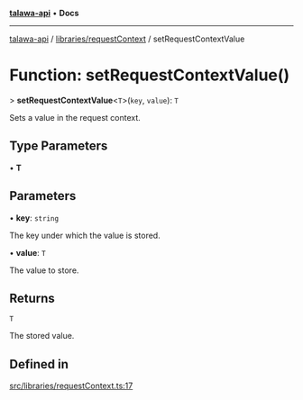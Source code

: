 [**talawa-api**](../../../README.md) • **Docs**

***

[talawa-api](../../../modules.md) / [libraries/requestContext](../README.md) / setRequestContextValue

# Function: setRequestContextValue()

\> **setRequestContextValue**\<`T`\>(`key`, `value`): `T`

Sets a value in the request context.

## Type Parameters

• **T**

## Parameters

• **key**: `string`

The key under which the value is stored.

• **value**: `T`

The value to store.

## Returns

`T`

The stored value.

## Defined in

[src/libraries/requestContext.ts:17](https://github.com/PalisadoesFoundation/talawa-api/blob/f9e8275b1ddff2d3edcec79ee3b37c07998f6cc3/src/libraries/requestContext.ts#L17)
